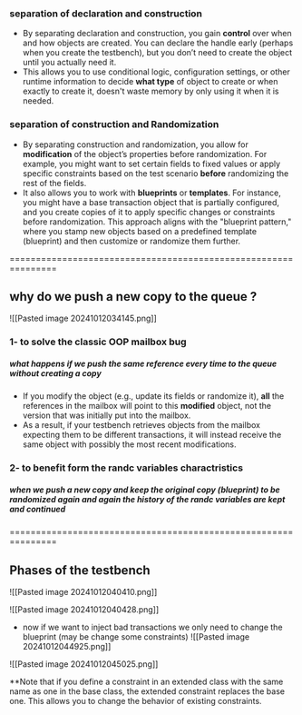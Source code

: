 
### separation of declaration and construction

- By separating declaration and construction, you gain **control** over when and how objects are created. You can declare the handle early (perhaps when you create the testbench), but you don’t need to create the object until you actually need it.
- This allows you to use conditional logic, configuration settings, or other runtime information to decide **what type** of object to create or when exactly to create it, doesn't waste memory by only using it when it is needed.

### separation of construction and Randomization

- By separating construction and randomization, you allow for **modification** of the object’s properties before randomization. For example, you might want to set certain fields to fixed values or apply specific constraints based on the test scenario **before** randomizing the rest of the fields.
- It also allows you to work with **blueprints** or **templates**. For instance, you might have a base transaction object that is partially configured, and you create copies of it to apply specific changes or constraints before randomization. This approach aligns with the "blueprint pattern," where you stamp new objects based on a predefined template (blueprint) and then customize or randomize them further.


===============================================================
## why do we push a new copy to the queue ?

![[Pasted image 20241012034145.png]]

### 1- to solve the classic OOP mailbox bug

##### what happens if we push the same reference every time to the queue without creating a copy

- If you modify the object (e.g., update its fields or randomize it), **all** the references in the mailbox will point to this **modified** object, not the version that was initially put into the mailbox.
- As a result, if your testbench retrieves objects from the mailbox expecting them to be different transactions, it will instead receive the same object with possibly the most recent modifications.

### 2- to benefit form the randc variables charactristics

##### when we push a new copy and keep the original copy (blueprint) to be randomized again and again the history of the randc variables are kept and continued


===============================================================

## Phases of the testbench

![[Pasted image 20241012040410.png]]

![[Pasted image 20241012040428.png]]


- now if we want to inject bad transactions we only need to change the blueprint (may be change some constraints)
![[Pasted image 20241012044925.png]]


![[Pasted image 20241012045025.png]]


**Note that if you define a constraint in an extended class with the same name as one in the base class, the extended constraint replaces the base one. This allows you to change the behavior of existing constraints.
